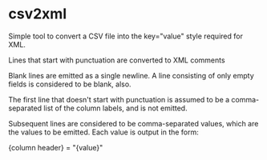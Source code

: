 # csv2xml
Simple tool to convert a CSV file into the key="value" style required for XML.

Lines that start with punctuation are converted to XML comments

Blank lines are emitted as a single newline. A line consisting of only
empty fields is considered to be blank, also.

The first line that doesn't start with punctuation is assumed to be a
comma-separated list of the column labels, and is not emitted.

Subsequent lines are considered to be comma-separated values, which
are the values to be emitted. Each value is output in the form:

{column header} = "{value}"
